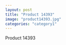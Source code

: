 ```yaml
---
layout: post
title: "Product 14393"
image: "product14393.jpg"
categories: "category1"
---
```

Product 14393
